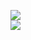 [![](https://img.shields.io/badge/Made%20With-Github%20Spray-lightgrey.svg?style=for-the-badge&logo=github)](https://github.com/Annihil/github-spray#5414)  
[![](https://i.imgur.com/2DrTn0Z.gif)](https://github.com/Annihil/github-spray)